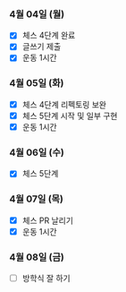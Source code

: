### 4월 04일 (월)
- [x] 체스 4단계 완료
- [x] 글쓰기 제출  
- [x] 운동 1시간 

### 4월 05일 (화)
- [x] 체스 4단계 리펙토링 보완
- [x] 체스 5단계 시작 및 일부 구현 
- [x] 운동 1시간 

### 4월 06일 (수)
- [X] 체스 5단계

### 4월 07일 (목)
- [x] 체스 PR 날리기
- [x] 운동 1시간

### 4월 08일 (금)
- [ ] 방학식 잘 하기